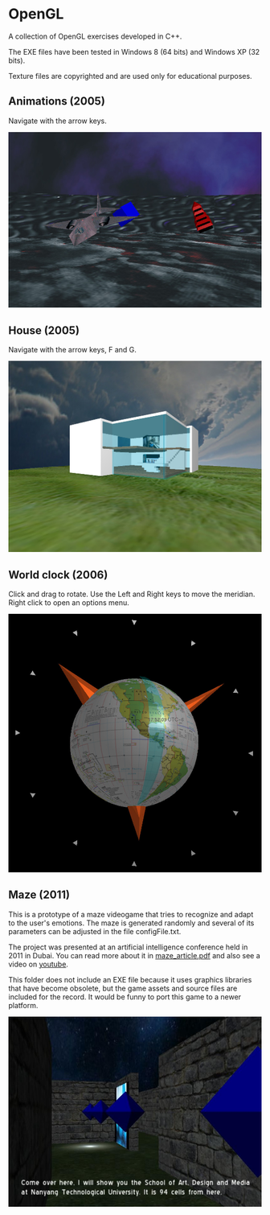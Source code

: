 # OpenGL
A collection of OpenGL exercises developed in C++.

The EXE files have been tested in Windows 8 (64 bits) and Windows XP (32 bits).

Texture files are copyrighted and are used only for educational purposes.


## Animations (2005)

Navigate with the arrow keys.

![3D Animations](animations.jpg)


## House (2005)

Navigate with the arrow keys, F and G.

![3D House](house.jpg)


## World clock (2006)

Click and drag to rotate. Use the Left and Right keys to move the meridian. Right click to open an options menu.

![3D World clock](world_clock.jpg)


## Maze (2011)

This is a prototype of a maze videogame that tries to recognize and adapt to the user's emotions. The maze is generated randomly and several of its parameters can be adjusted in the file configFile.txt.

The project was presented at an artificial intelligence conference held in 2011 in Dubai. You can read more about it in [maze_article.pdf](maze_article.pdf) and also see a video on [youtube](https://youtu.be/FsO0SZUyVEc).

This folder does not include an EXE file because it uses graphics libraries that have become obsolete, but the game assets and source files are included for the record. It would be funny to port this game to a newer platform.

![3D Maze](maze.jpg)
